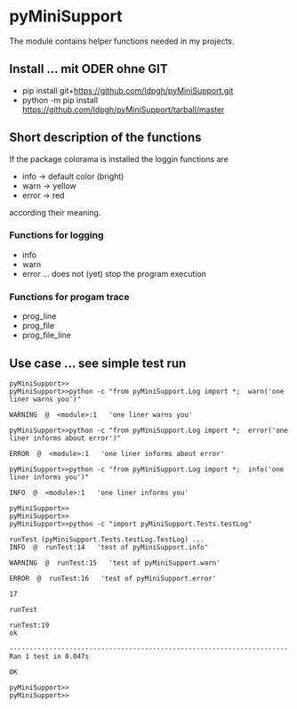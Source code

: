 # pyMiniSupport
The module contains helper functions needed in my projects.

## Install ... mit ODER ohne GIT
- pip install git+https://github.com/ldpgh/pyMiniSupport.git
- python -m pip install https://github.com/ldpgh/pyMiniSupport/tarball/master

## Short description of the functions
If the package colorama is installed the loggin functions are
- info -> default color (bright)
- warn -> yellow
- error -> red

according their meaning.

### Functions for logging
* info
* warn
* error ... does not (yet) stop the program execution
### Functions for progam trace
* prog_line
* prog_file
* prog_file_line

## Use case ... see simple test run
```
pyMiniSupport>>
pyMiniSupport>>python -c "from pyMiniSupport.Log import *;  warn('one liner warns you')"

WARNING  @  <module>:1   'one liner warns you'

pyMiniSupport>>python -c "from pyMiniSupport.Log import *;  error('one liner informs about error')"

ERROR  @  <module>:1   'one liner informs about error'

pyMiniSupport>>python -c "from pyMiniSupport.Log import *;  info('one liner informs you')"

INFO  @  <module>:1   'one liner informs you'

pyMiniSupport>>
pyMiniSupport>>
pyMiniSupport>>python -c "import pyMiniSupport.Tests.testLog"

runTest (pyMiniSupport.Tests.testLog.TestLog) ...
INFO  @  runTest:14   'test of pyMiniSupport.info'

WARNING  @  runTest:15   'test of pyMiniSupport.warn'

ERROR  @  runTest:16   'test of pyMiniSupport.error'

17

runTest

runTest:19
ok

----------------------------------------------------------------------
Ran 1 test in 0.047s

OK

pyMiniSupport>>
pyMiniSupport>>
```
